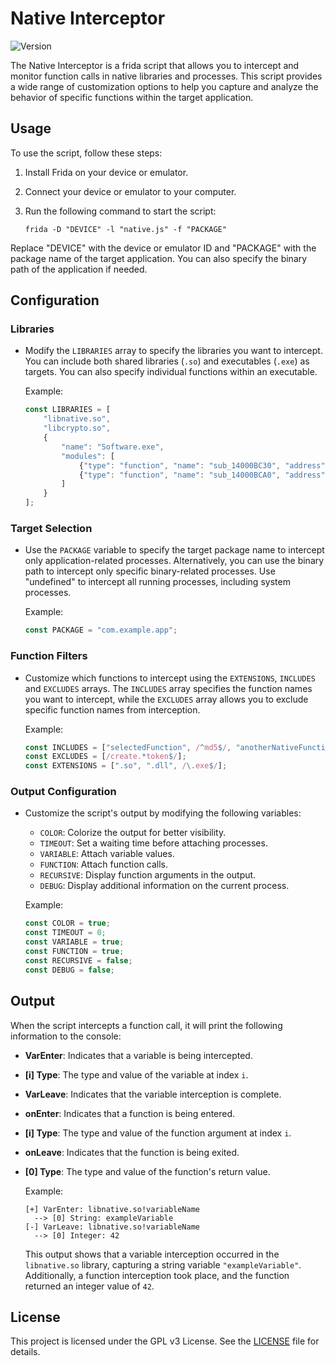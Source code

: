 # Native Interceptor

![Version](https://img.shields.io/badge/Version-v2.0-blue)

The Native Interceptor is a frida script that allows you to intercept and monitor function calls in native libraries and
processes. This script provides a wide range of customization options to help you capture and analyze the behavior of
specific functions within the target application.

## Usage

To use the script, follow these steps:

1. Install Frida on your device or emulator.

2. Connect your device or emulator to your computer.

3. Run the following command to start the script:

   ```shell
   frida -D "DEVICE" -l "native.js" -f "PACKAGE"
   ```

Replace "DEVICE" with the device or emulator ID and "PACKAGE" with the package name of the target application. You can
also specify the binary path of the application if needed.

## Configuration

### Libraries

- Modify the `LIBRARIES` array to specify the libraries you want to intercept. You can include both shared
  libraries (`.so`) and executables (`.exe`) as targets. You can also specify individual functions within an executable.

  Example:
   ```javascript
   const LIBRARIES = [
       "libnative.so",
       "libcrypto.so",
       {
           "name": "Software.exe",
           "modules": [
               {"type": "function", "name": "sub_14000BC30", "address": "0x14000BC30"},
               {"type": "function", "name": "sub_14000BCA0", "address": "0x14000BCA0"}
           ]
       }
   ];
   ```

### Target Selection

- Use the `PACKAGE` variable to specify the target package name to intercept only application-related processes.
  Alternatively, you can use the binary path to intercept only specific binary-related processes. Use "undefined" to
  intercept all running processes, including system processes.

  Example:
   ```javascript
   const PACKAGE = "com.example.app";
   ```

### Function Filters

- Customize which functions to intercept using the `EXTENSIONS`, `INCLUDES` and `EXCLUDES` arrays. The `INCLUDES` array
  specifies the
  function names you want to intercept, while the `EXCLUDES` array allows you to exclude specific function names from
  interception.

  Example:
   ```javascript
   const INCLUDES = ["selectedFunction", /^md5$/, "anotherNativeFunction"];
   const EXCLUDES = [/create.*token$/];
   const EXTENSIONS = [".so", ".dll", /\.exe$/];
   ```

### Output Configuration

- Customize the script's output by modifying the following variables:
    - `COLOR`: Colorize the output for better visibility.
    - `TIMEOUT`: Set a waiting time before attaching processes.
    - `VARIABLE`: Attach variable values.
    - `FUNCTION`: Attach function calls.
    - `RECURSIVE`: Display function arguments in the output.
    - `DEBUG`: Display additional information on the current process.

  Example:
   ```javascript
   const COLOR = true;
   const TIMEOUT = 0;
   const VARIABLE = true;
   const FUNCTION = true;
   const RECURSIVE = false;
   const DEBUG = false;
   ```

## Output

When the script intercepts a function call, it will print the following information to the console:

- **VarEnter**: Indicates that a variable is being intercepted.
- **[i] Type**: The type and value of the variable at index `i`.
- **VarLeave**: Indicates that the variable interception is complete.

- **onEnter**: Indicates that a function is being entered.
- **[i] Type**: The type and value of the function argument at index `i`.
- **onLeave**: Indicates that the function is being exited.
- **[0] Type**: The type and value of the function's return value.

  Example:
   ```shell
   [+] VarEnter: libnative.so!variableName
     --> [0] String: exampleVariable
   [-] VarLeave: libnative.so!variableName
     --> [0] Integer: 42
   ```

  This output shows that a variable interception occurred in the `libnative.so` library, capturing a string
  variable `"exampleVariable"`. Additionally, a function interception took place, and the function returned an integer
  value of `42`.

## License

This project is licensed under the GPL v3 License. See
the [LICENSE](https://github.com/hyugogirubato/Frida-CodeShare/blob/main/LICENSE) file for details.